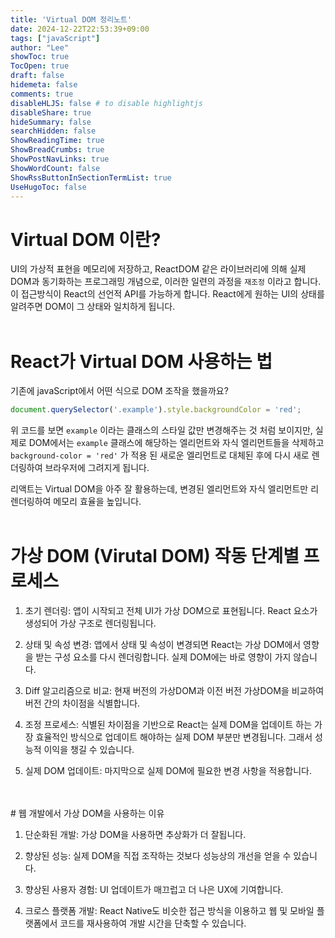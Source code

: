 ```yaml
---
title: 'Virtual DOM 정리노트'
date: 2024-12-22T22:53:39+09:00
tags: ["javaScript"]
author: "Lee"
showToc: true
TocOpen: true
draft: false
hidemeta: false
comments: true
disableHLJS: false # to disable highlightjs
disableShare: true
hideSummary: false
searchHidden: false
ShowReadingTime: true
ShowBreadCrumbs: true
ShowPostNavLinks: true
ShowWordCount: false
ShowRssButtonInSectionTermList: true
UseHugoToc: false
---
```


# Virtual DOM 이란?
UI의 가상적 표현을 메모리에 저장하고, ReactDOM 같은 라이브러리에 의해 실제 DOM과 동기화하는 프로그래밍 개념으로, 이러한 일련의 과정을 `재조정` 이라고 합니다.
이 접근방식이 React의 선언적 API를 가능하게 합니다. React에게 원하는 UI의 상태를 알려주면 DOM이 그 상태와 일치하게 됩니다.
<br />
<br />
# React가 Virtual DOM 사용하는 법
기존에 javaScript에서 어떤 식으로 DOM 조작을 했을까요?

```javascript
document.querySelector('.example').style.backgroundColor = 'red';
```

위 코드를 보면 `example` 이라는 클래스의 스타일 값만 변경해주는 것 처럼 보이지만,
실제로 DOM에서는 `example` 클래스에 해당하는 엘리먼트와 자식 엘리먼트들을 삭제하고 `background-color = 'red'` 가 적용 된 새로운 엘리먼트로 대체된 후에 다시 새로 렌더링하여 브라우저에 그려지게 됩니다.


리액트는 Virtual DOM을 아주 잘 활용하는데, 변경된 엘리먼트와 자식 엘리먼트만 리렌더링하여 메모리 효율을 높입니다.
<br />
<br />
# 가상 DOM (Virutal DOM) 작동 단계별 프로세스
1. 초기 렌더링: 앱이 시작되고 전체 UI가 가상 DOM으로 표현됩니다. React 요소가 생성되어 가상 구조로 렌더링됩니다.

2. 상태 및 속성 변경: 앱에서 상태 및 속성이 변경되면 React는 가상 DOM에서 영향을 받는 구성 요소를 다시 렌더링합니다. 실제 DOM에는 바로 영향이 가지 않습니다.

3. Diff 알고리즘으로 비교: 현재 버전의 가상DOM과 이전 버전 가상DOM을 비교하여 버전 간의 차이점을 식별합니다.

4. 조정 프로세스: 식별된 차이점을 기반으로 React는 실제 DOM을 업데이트 하는 가장 효율적인 방식으로 업데이트 해야하는 실제 DOM 부분만 변경됩니다. 그래서 성능적 이익을 챙길 수 있습니다.

5. 실제 DOM 업데이트: 마지막으로 실제 DOM에 필요한 변경 사항을 적용합니다.
<br />
<br />
# 웹 개발에서 가상 DOM을 사용하는 이유

1. 단순화된 개발: 가상 DOM을 사용하면 추상화가 더 잘됩니다.

2. 향상된 성능: 실제 DOM을 직접 조작하는 것보다 성능상의 개선을 얻을 수 있습니다.

3. 향상된 사용자 경험: UI 업데이트가 매끄럽고 더 나은 UX에 기여합니다.

4. 크로스 플랫폼 개발: React Native도 비슷한 접근 방식을 이용하고 웹 및 모바일 플랫폼에서 코드를 재사용하여 개발 시간을 단축할 수 있습니다.